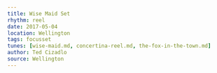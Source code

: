 ```yaml
---
title: Wise Maid Set
rhythm: reel
date: 2017-05-04
location: Wellington
tags: focusset
tunes: [wise-maid.md, concertina-reel.md, the-fox-in-the-town.md]
author: Ted Cizadlo
source: Wellington
---
```

